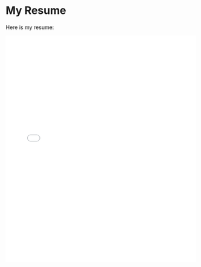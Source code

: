 # My Resume

Here is my resume:

<iframe src="nikhilresume.pdf" style="width:100%; height:600px;" frameborder="0"></iframe>
